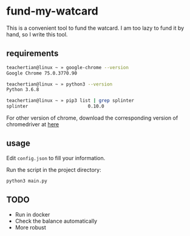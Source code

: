 # fund-my-watcard

This is a convenient tool to fund the watcard. I am too lazy to fund it by hand, so I write this tool.

## requirements

```bash
teachertian@linux ~ » google-chrome --version
Google Chrome 75.0.3770.90 

teachertian@linux ~ » python3 --version
Python 3.6.8

teachertian@linux ~ » pip3 list | grep splinter
splinter                      0.10.0
```

For other version of chrome, download the corresponding version of chromedriver at [here](http://chromedriver.chromium.org/downloads)

## usage

Edit `config.json` to fill your information.

Run the script in the project directory:

```bash
python3 main.py
```

## TODO

- Run in docker
- Check the balance automatically
- More robust
